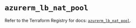 # `azurerm_lb_nat_pool`

Refer to the Terraform Registry for docs: [`azurerm_lb_nat_pool`](https://registry.terraform.io/providers/hashicorp/azurerm/4.1.0/docs/resources/lb_nat_pool).
